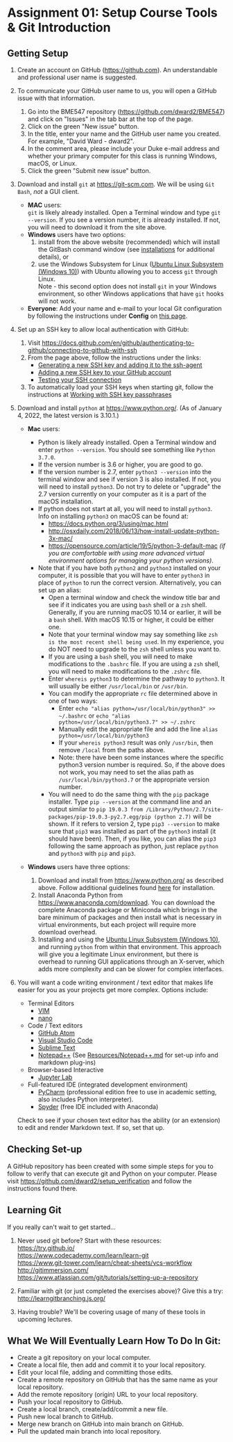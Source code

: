 # Assignment 01: Setup Course Tools & Git Introduction

## Getting Setup
1. Create an account on GitHub (https://github.com).  An understandable and
professional user name is suggested.  
   

2. To communicate your GitHub user name to us, you will open a GitHub issue 
with that information.
   1. Go into the BME547 repository (<https://github.com/dward2/BME547>) and 
  click on "Issues" in the tab bar at the top of the page.
   2. Click on the green "New issue" button.
   3. In the title, enter your name and the GitHub user name you created. For 
  example, "David Ward - dward2".
   4. In the comment area, please include your Duke e-mail address and whether
  your primary computer for this class is running Windows, macOS, or Linux.
   5. Click the green "Submit new issue" button.
 
 
3. Download and install `git` at https://git-scm.com.  We will be using 
`Git Bash`, *not* a GUI client.
   + **MAC** users:   
     `git` is likely already installed.  Open a Terminal window
and type `git --version`.  If you see a version number, it is already
installed.  If not, you will need to download it from the site above.
   + **Windows** users have two options:
     1. install from the above website (recommended) which will install the
   GitBash command window (see <a href="../Resources/installations.md">
   installations</a> for additional details), or
     2. use the Windows Subsystem for Linux 
    ([Ubuntu Linux Subsystem (Windows 10)](https://docs.microsoft.com/en-us/windows/wsl/about)) 
    with Ubuntu allowing you to access `git` through Linux.  
    Note - this second option does not install `git` in your Windows environment, 
    so other Windows applications that have `git` hooks will not work.
   + **Everyone**: Add your name and e-mail to your local Git configuration by following the
     instructions under **Config**  on [this page](/Resources/Git/GitCommands.md#config). 


4. Set up an SSH key to allow local authentication with GitHub:
   1. Visit <https://docs.github.com/en/github/authenticating-to-github/connecting-to-github-with-ssh>
   2. From the page above, follow the instructions under the links:
      * [Generating a new SSH key and adding it to the ssh-agent](https://docs.github.com/en/free-pro-team@latest/github/authenticating-to-github/generating-a-new-ssh-key-and-adding-it-to-the-ssh-agent)
      * [Adding a new SSH key to your GitHub account](https://docs.github.com/en/free-pro-team@latest/github/authenticating-to-github/adding-a-new-ssh-key-to-your-github-account)
      * [Testing your SSH connection](https://docs.github.com/en/free-pro-team@latest/github/authenticating-to-github/testing-your-ssh-connection)
   3. To automatically load your SSH keys when starting git, follow the 
    instructions at [Working with SSH key passphrases](https://docs.github.com/en/free-pro-team@latest/github/authenticating-to-github/working-with-ssh-key-passphrases)


5. Download and install `python` at https://www.python.org/. (As of 
   January 4, 2022, the latest version is 3.10.1.)
   + **Mac** users:  
     * Python is likely already installed.  Open a Terminal window 
       and enter `python --version`.  You should see something like `Python 3.7.0`.
     * If the version number is 3.6 or higher, you are good to go.
     * If the version number is 2.7, enter `python3 --version` into the terminal 
       window and see if version 3 is also installed.  If not, you will need to 
       install `python3`.
   Do not try to delete or "upgrade" the 2.7 version currently on your 
   computer as it is a part of the macOS installation.
     * If python does not start at all, you will need to install `python3`.    
   Info on installing `python3` on macOS can be found at:      
       * <https://docs.python.org/3/using/mac.html>
       * <http://osxdaily.com/2018/06/13/how-install-update-python-3x-mac/>
       * <https://opensource.com/article/19/5/python-3-default-mac> _(if you are
     comfortable with using more advanced virtual environment options for
     managing your python versions)_.
     * Note that if you have both `python2` and `python3` installed on your 
     computer, it is possible that you will have to enter `python3` in place
     of `python` to run the correct version.  Alternatively, you can set up an
     alias:
       + Open a terminal window and check the window title bar and see if it
         indicates you are using `bash` shell or a `zsh` shell.  Generally,
         if you are running macOS 10.14 or earlier, it will be a `bash` shell.
         With macOS 10.15 or higher, it could be either one.
       + Note that your terminal window may say something like `zsh is the
         most recent shell being used`.  In my experience, you do NOT need to
         upgrade to the `zsh` shell unless you want to.
       + If you are using a `bash` shell, you will need to make modifications
         to the `.bashrc` file.  If you are using a `zsh` shell, you will need
         to make modifications to the `.zshrc` file.
       + Enter `whereis python3` to determine the pathway to `python3`.  It
         will usually be either `/usr/local/bin` or `/usr/bin`.
       + You can modify the appropriate `rc` file determined above in one of 
         two ways:
         - Enter  `echo "alias python=/usr/local/bin/python3" >> ~/.bashrc` or
           `echo "alias python=/usr/local/bin/python3.7" >> ~/.zshrc`
         - Manually edit the appropriate file and add the line 
           `alias python=/usr/local/bin/python3`  
         - If your `whereis python3` result was only `/usr/bin`, then remove
           `/local` from the paths above.
         - Note: there have been some instances where the specific python3
           version number is required.  So, if the above does not work, you
           may need to set the alias path as `/usr/local/bin/python3.7` or the
           appropriate version number.
       + You will need to do the same thing with the `pip` package installer.
       Type `pip --version` at the command line and an output similar to
       `pip 19.0.3 from /Library/Python/2.7/site-packages/pip-19.0.3-py2.7.egg/pip (python 2.7)`
       will be shown.  If it refers to version 2, type `pip3 --version` to
       make sure that `pip3` was installed as part of the  `python3` install
       (it should have been).  Then, if you like, you can alias the `pip3`
       following the same approach as python, just replace `python` and 
         `python3` with `pip` and `pip3`.
    
   + **Windows** users have three options:  
     1. Download and install from <https://www.python.org/> as described above.
   Follow additional guidelines found [here](../Resources/installations.md) for
   installation.
     2. Install Anaconda Python from 
   https://www.anaconda.com/download.  You can download the complete 
   Anaconda package or Miniconda which brings in the bare minimum of packages 
   and then install what is necessary in virtual environments, but each project 
   will require more download overhead.
     3. Installing and using the [Ubuntu Linux Subsystem (Windows 10)](https://docs.microsoft.com/en-us/windows/wsl/about), 
   and running `python` from within that environment.  This approach will give 
   you a legitimate Linux environment, but there is overhead to running GUI 
   applications through an X-server, which adds more complexity and can be 
   slower for complex interfaces.


6. You will want a code writing environment / text editor that makes life 
easier for you as your projects get more complex.  Options include:
   + Terminal Editors
      + [VIM](http://www.vim.org)
      + [nano](https://www.nano-editor.org/)
   + Code / Text editors
      + [GitHub Atom](https://atom.io/)
      + [Visual Studio Code](https://code.visualstudio.com/)
      + [Sublime Text](https://www.sublimetext.com/)
      + [Notepad++](https://notepad-plus-plus.org/)
        (See [Resources/Notepad++.md](../Resources/notepad++.md) for set-up
        info and markdown plug-ins)
   + Browser-based Interactive
     + [Jupyter Lab](https://jupyterlab.readthedocs.io/en/latest/#)
   + Full-featured IDE (integrated development environment)
     + [PyCharm](https://github.com/dward2/BME547/tree/main/Resources/PyCharm) 
    (professional edition free to use in academic setting, also includes
    Python interpreter).
     + [Spyder](https://www.spyder-ide.org/) (free IDE included with Anaconda)
    
    Check to see if your chosen text editor has the ability (or an extension) to
    edit and render Markdown text.  If so, set that up. 

## Checking Set-up
A GitHub repository has been created with some simple steps for you to follow
to verify that can execute git and Python on your computer.  Please visit
<https://github.com/dward2/setup_verification> and follow the instructions
found there.

## Learning Git
If you really can't wait to get started...
1. Never used git before?  Start with these resources:  
  https://try.github.io/  
  https://www.codecademy.com/learn/learn-git  
  https://www.git-tower.com/learn/cheat-sheets/vcs-workflow  
  http://gitimmersion.com/  
  https://www.atlassian.com/git/tutorials/setting-up-a-repository

1. Familiar with git (or just completed the exercises above)?  Give this a try:
  http://learngitbranching.js.org/

1. Having trouble?  We'll be covering usage of many of these tools in upcoming
  lectures.  

## What We Will Eventually Learn How To Do In Git:
  + Create a git repository on your local computer.
  + Create a local file, then add and commit it to your local repository.
  + Edit your local file, adding and committing those edits.
  + Create a remote repository on GitHub that has the same name as your local repository.
  + Add the remote repository (origin) URL to your local repository.
  + Push your local repository to GitHub.
  + Create a local branch, create/add/commit a new file.
  + Push new local branch to GitHub.
  + Merge new branch on GitHub into main branch on GitHub.
  + Pull the updated main branch into local repository.
